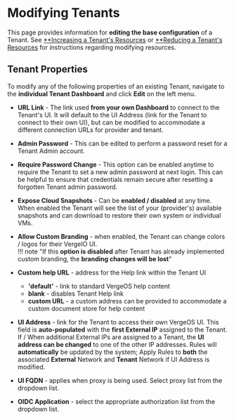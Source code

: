 # Modifying Tenants

This page provides information for **editing the base configuration** of a Tenant.  See [**Increasing a Tenant's Resources](/product-guide/tenantsaddresources) or [**Reducing a Tenant's Resources](/product-guide/reducetenantresources) for instructions regarding modifying resources.



## Tenant Properties

To modify any of the following properties of an existing Tenant, navigate to the **individual Tenant Dashboard** and click **Edit** on the left menu. 

* **URL Link** - The link used **from your own Dashboard** to connect to the Tenant's UI.  It will default to the UI Address (link for the Tenant to connect to their own UI), but can be modified to accommodate a different connection URLs for provider and tenant.  
* **Admin Password** -
  This can be edited to perform a password reset for a Tenant Admin account.
* **Require Password Change** - 
  This option can be enabled anytime to require the Tenant to set a new admin password at next login. This can be helpful to ensure that credentials remain secure after resetting a forgotten Tenant admin password.
* **Expose Cloud Snapshots** -
  Can be **enabled / disabled** at any time. When enabled the Tenant will see the list of your (provider's) available snapshots and can download to restore their own system or individual VMs.

* **Allow Custom Branding** - when enabled, the Tenant can change colors / logos for their VergeIO UI.  
!!! note "If this **option is disabled** after Tenant has already implemented custom branding, the **branding changes will be lost**" 

* **Custom help URL** - address for the Help link within the Tenant UI 

    * **'default'** - link to standard VergeOS help content
    * **blank** - disables Tenant Help link
    * **custom URL** - a custom address can be provided to accommodate a custom document store for help content

* **UI Address** - link for the Tenant to access their own VergeOS UI. 
This field is **auto-populated** with the **first External IP** assigned to the Tenant. If / When additional External IPs are assigned to a Tenant, the **UI address can be changed** to one of the other IP addresses.  Rules will **automatically** be updated by the system; Apply Rules to **both** the associated **External** Network and **Tenant** Network if UI Address is modified. 

* **UI FQDN** - applies when proxy is being used.  Select proxy list from the dropdown list.  <!-- need to expand on this when proxy documentation is in place. -->

* **OIDC Application** - select the appropriate authorization list from the dropdown list. <!-- need to expand on this when putting in OIDC/TTPT docuemntaiton soon. -->

